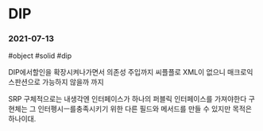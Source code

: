 # DIP
### 2021-07-13
#object #solid #dip

DIP에서할인을 확장시켜나가면서 의존성 주입까지 씨플플로 
XML이 없으니 매크로익스판션으로 가능하지 않을까 까지

SRP
구체적으로는 내생각엔 인터페이스가 하나의 퍼블릭 인터페이스를 가져야한다
구현체는 그 인터펭시ㅡ를충족시키기 위한 다른 필드와 메서드를 만들 수 있지만 목적은 하나이대.